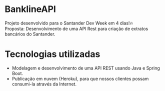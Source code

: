 # BanklineAPI 
Projeto desenvolvido para o Santander Dev Week em 4 dias!🔥 <br>
Proposta: Desenvolvimento de uma API Rest para criação de extratos bancários do Santander.

# Tecnologias utilizadas
- Modelagem e desenvolvimento de uma API REST usando Java e Spring Boot. 
- Publicação em nuvem (Heroku), para que nossos clientes possam consumi-la através da Internet.
